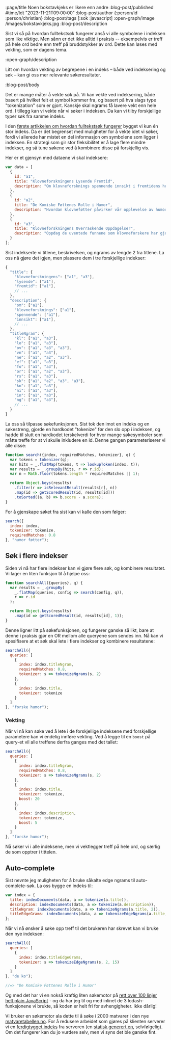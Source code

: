 :page/title Noen bokstavkjeks er likere enn andre
:blog-post/published #time/ldt "2023-11-21T09:00:00"
:blog-post/author {:person/id :person/christian}
:blog-post/tags [:sok :javascript]
:open-graph/image /images/bokstavkjeks.jpg
:blog-post/description

Sist vi så på hvordan fulltekstsøk fungerer anså vi alle symbolene i indeksen
som like viktige. Men sånn er det ikke alltid i praksis -- eksempelvis er treff
på hele ord bedre enn treff på bruddstykker av ord. Dette kan løses med vekting,
som er dagens tema.

:open-graph/description

Litt om hvordan vekting av begrepene i en indeks – både ved indeksering og søk
– kan gi oss mer relevante søkeresultater.

:blog-post/body

Det er mange måter å vekte søk på. Vi kan vekte ved indeksering, både basert på
hvilket felt et symbol kommer fra, og basert på hva slags type "tokenization"
som er gjort. Kanskje skal ngrams få lavere vekt enn hele ord. I tillegg kan vi
vekte når vi søker i indeksen. Da kan vi tilby forskjellige typer søk fra samme
indeks.

I den [første artikkelen om hvordan fulltekstsøk fungerer](/fulltekstsok/)
bygget vi kun én stor indeks. Da er det begrenset med muligheter for å vekte
idet vi søker, fordi vi allerede har mistet en del informasjon om symbolene som
ligger i indeksen. En strategi som gir stor fleksibilitet er å lage flere mindre
indekser, og så tune søkene ved å kombinere disse på forskjellig vis.

Her er et gjensyn med dataene vi skal indeksere:

```js
var data = [
  {
    id: "a1",
    title: "Klovneforskningens Lysende Fremtid",
    description: "Om klovneforsknings spennende innsikt i fremtidens humor."
  },
  {
    id: "a2",
    title: "De Komiske Føttenes Rolle i Humor",
    description: "Hvordan klovneføtter påvirker vår opplevelse av humor."
  },
  {
    id: "a3",
    title: "Klovneforskningens Overraskende Oppdagelser",
    description: "Oppdag de uventede funnene som klovneforskere har gjort."
  }
];
```

Sist indekserte vi titlene, beskrivelsen, og ngrams av lengde 2 fra titlene. La
oss nå gjøre det igjen, men plassere dem i tre forskjellige indekser:

```js
{
  "title": {
    "klovneforskningens": ["a1", "a3"],
    "lysende": ["a1"],
    "fremtid": ["a1"],
    // ...
  },
  "description": {
    "om": ["a1"],
    "klovneforsknings": ["a1"],
    "spennende": ["a1"],
    "innsikt": ["a1"],
    // ...
  },
  "titleNgram": {
    "kl": ["a1", "a3"],
    "lo": ["a1", "a3"],
    "ov": ["a1", "a3", "a3"],
    "vn": ["a1", "a3"],
    "ne": ["a1", "a2", "a3"],
    "ef": ["a1", "a3"],
    "fo": ["a1", "a3"],
    "or": ["a1", "a2", "a3"],
    "rs": ["a1", "a3"],
    "sk": ["a1", "a2", "a3", "a3"],
    "kn": ["a1", "a3"],
    "ni": ["a1", "a3"],
    "in": ["a1", "a3"],
    "ng": ["a1", "a3"],
    // ...
  }
}
```

La oss så tilpasse søkefunksjonen. Sist tok den imot en indeks og en søkestreng,
gjorde en hardkodet "tokenize" før den slo opp i indeksen, og hadde til slutt en
hardkodet terskelverdi for hvor mange søkesymboler som måtte treffe for at vi
skulle inkludere en id. Denne gangen parameteriserer vi alle disse:

```js
function search({index, requiredMatches, tokenizer}, q) {
  var tokens = tokenizer(q);
  var hits = _.flatMap(tokens, t => lookupToken(index, t));
  var results = _.groupBy(hits, r => r.id);
  var n = Math.floor(tokens.length * requiredMatches || 1);

  return Object.keys(results)
    .filter(r => isRelevantResult(results[r], n))
    .map(id => getScoredResult(id, results[id]))
    .toSorted((a, b) => b.score - a.score);
}
```

For å gjenskape søket fra sist kan vi kalle den som følger:

```js
search({
  index: index,
  tokenizer: tokenize,
  requiredMatches: 0.8
}, "humor føtter");
```

## Søk i flere indekser

Siden vi nå har flere indekser kan vi gjøre flere søk, og kombinere resultatet.
Vi lager en liten funksjon til å hjelpe oss:

```js
function searchAll({queries}, q) {
  var results = _.groupBy(
    _.flatMap(queries, config => search(config, q)),
    r => r.id
  );

  return Object.keys(results)
    .map(id => getScoredResult(id, results[id], 1));
}
```

Denne ligner litt på søkefunksjonen, og fungerer ganske så likt, bare at denne i
praksis gjør en OR mellom alle queryene som sendes inn. Nå kan vi spesifisere at
et søk skal lete i flere indekser og kombinere resultatene:

```js
searchAll({
  queries: [
    {
      index: index.titleNgram,
      requiredMatches: 0.8,
      tokenizer: s => tokenizeNgrams(s, 2)
    },
    {
      index: index.title,
      tokenizer: tokenize
    }
  ]
}, "forske humor");
```

### Vekting

Når vi nå kan søke ved å lete i de forskjellige indeksene med forskjellige
parametere kan vi endelig innføre vekting. Ved å legge til en `boost` på
query-et vil alle treffene derfra ganges med det tallet:

```js
searchAll({
  queries: [
    {
      index: index.titleNgram,
      requiredMatches: 0.8,
      tokenizer: s => tokenizeNgrams(s, 2)
    },
    {
      index: index.title,
      tokenizer: tokenize,
      boost: 20
    },
    {
      index: index.description,
      tokenizer: tokenize,
      boost: 5
    }
  ]
}, "forske humor");
```

Nå søker vi i alle indeksene, men vi vektlegger treff på hele ord, og særlig de
som opptrer i tittelen.

## Auto-complete

Sist nevnte jeg muligheten for å bruke såkalte edge ngrams til
auto-complete-søk. La oss bygge en indeks til:

```js
var index = {
  title: indexDocuments(data, a => tokenize(a.title)),
  description: indexDocuments(data, a => tokenize(a.description)),
  titleNgram: indexDocuments(data, a => tokenizeNgrams(a.title, 2)),
  titleEdgeGrams: indexDocuments(data, a => tokenizeEdgeNgrams(a.title, 2, 15))
};
```

Når vi nå ønsker å søke opp treff til det brukeren har skrevet kan vi bruke den
nye indeksen:

```js
searchAll({
  queries: [
    {
      index: index.titleEdgeGrams,
      tokenizer: s => tokenizeEdgeNgrams(s, 2, 15)
    }
  ]
}, "de ko");

//=> "De Komiske Føttenes Rolle i Humor"
```

Og med det har vi en nokså kraftig liten søkemotor på [rett over 100 linjer helt
plain
JavaScript](https://gist.github.com/cjohansen/c4ff8f7f997f654f2af396c55a7e9fde) -
og da har jeg til og med inlinet de 3 lodash-funksjonene vi brukte, så koden er
helt fri for avhengigheter. Ikke dårlig!

Vi bruker en søkemotor ala dette til å søke i 2000 matvarer i den nye
[matvaretabellen.no](https://www.matvaretabellen.no). For å redusere arbeidet
som gjøres på klienten serverer vi en [ferdigtygget
indeks](https://www.matvaretabellen.no/search/index/nb.json) fra serveren (en
[statisk generert en](/lange-flate-filer/), selvfølgelig). Om det fungerer kan
du jo vurdere selv, men vi syns det ble ganske fint.
